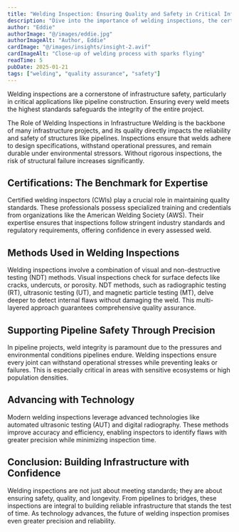 ```yaml
---
title: "Welding Inspection: Ensuring Quality and Safety in Critical Infrastructure"
description: "Dive into the importance of welding inspections, the certifications involved, and how they contribute to the success of pipeline projects."
author: "Eddie"
authorImage: "@/images/eddie.jpg"
authorImageAlt: "Author, Eddie"
cardImage: "@/images/insights/insight-2.avif"
cardImageAlt: "Close-up of welding process with sparks flying"
readTime: 5
pubDate: 2025-01-21
tags: ["welding", "quality assurance", "safety"]
---
```


Welding inspections are a cornerstone of infrastructure safety, particularly in critical applications like pipeline construction. Ensuring every weld meets the highest standards safeguards the integrity of the entire project.

The Role of Welding Inspections in Infrastructure
Welding is the backbone of many infrastructure projects, and its quality directly impacts the reliability and safety of structures like pipelines. Inspections ensure that welds adhere to design specifications, withstand operational pressures, and remain durable under environmental stressors. Without rigorous inspections, the risk of structural failure increases significantly.

## Certifications: The Benchmark for Expertise

Certified welding inspectors (CWIs) play a crucial role in maintaining quality standards. These professionals possess specialized training and credentials from organizations like the American Welding Society (AWS). Their expertise ensures that inspections follow stringent industry standards and regulatory requirements, offering confidence in every assessed weld.

## Methods Used in Welding Inspections

Welding inspections involve a combination of visual and non-destructive testing (NDT) methods. Visual inspections check for surface defects like cracks, undercuts, or porosity. NDT methods, such as radiographic testing (RT), ultrasonic testing (UT), and magnetic particle testing (MT), delve deeper to detect internal flaws without damaging the weld. This multi-layered approach guarantees comprehensive quality assurance.

## Supporting Pipeline Safety Through Precision

In pipeline projects, weld integrity is paramount due to the pressures and environmental conditions pipelines endure. Welding inspections ensure every joint can withstand operational stresses while preventing leaks or failures. This is especially critical in areas with sensitive ecosystems or high population densities.

## Advancing with Technology

Modern welding inspections leverage advanced technologies like automated ultrasonic testing (AUT) and digital radiography. These methods improve accuracy and efficiency, enabling inspectors to identify flaws with greater precision while minimizing inspection time.

## Conclusion: Building Infrastructure with Confidence

Welding inspections are not just about meeting standards; they are about ensuring safety, quality, and longevity. From pipelines to bridges, these inspections are integral to building reliable infrastructure that stands the test of time. As technology advances, the future of welding inspection promises even greater precision and reliability.